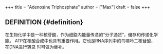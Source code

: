 +++
title = "Adenosine Triphosphate"
author = ["Max"]
draft = false
+++

## DEFINITION {#definition}

在生物化学中是一种核苷酸，作为细胞内能量传递的“分子通货”，储存和传递化学能。
ATP在核酸合成中也具有重要作用。它也是RNA序列中的鸟嘌呤二核苷酸，在DNA进行转录
时可做为替补。
